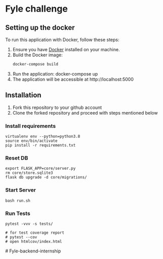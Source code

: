 

# Fyle challenge
## Setting up the docker 


To run this application with Docker, follow these steps:

1. Ensure you have [Docker](https://docs.docker.com/get-docker/) installed on your machine.
2. Build the Docker image:
   ```bash
   docker-compose build
3. Run the application:
   docker-compose up
4. The application will be accessible at http://localhost:5000




## Installation

1. Fork this repository to your github account
2. Clone the forked repository and proceed with steps mentioned below

### Install requirements

```
virtualenv env --python=python3.8
source env/bin/activate
pip install -r requirements.txt
```
### Reset DB

```
export FLASK_APP=core/server.py
rm core/store.sqlite3
flask db upgrade -d core/migrations/
```
### Start Server

```
bash run.sh
```
### Run Tests

```
pytest -vvv -s tests/

# for test coverage report
# pytest --cov
# open htmlcov/index.html
```


#   F y l e - b a c k e n d - i n t e r n s h i p  
 